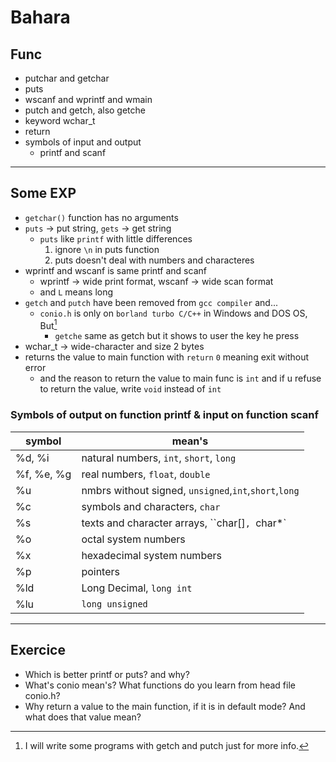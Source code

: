 # Bahara

## Func

- putchar and getchar
- puts
- wscanf and wprintf and wmain
- putch and getch, also getche
- keyword wchar_t
- return
- symbols of input and output
  - printf and scanf
  
---

## Some EXP

- ```getchar()``` function has no arguments
- `puts` -> put string, `gets` -> get string
  - `puts` like `printf` with little differences
    1. ignore `\n` in puts function
    2. puts doesn't deal with numbers and characteres 
- wprintf and wscanf is same printf and scanf
   - wprintf -> wide print format, wscanf -> wide scan format
   - and `L` means long
- `getch` and `putch` have been removed from `gcc compiler` and... 
  - `conio.h` is only on `borland turbo C/C++` in Windows and DOS OS, But[^1]
    - `getche` same as getch but it shows to user the key he press
- wchar_t -> wide-character and size 2 bytes
- returns the value to main function with `return` `0` meaning exit without error
  - and the reason to return the value to main func is `int` and if u refuse to return the value, write `void` instead of `int`
  
[^1]: I will write some programs with getch and putch just for more info.

### Symbols of output on function printf & input on function scanf

|symbol|mean's|
|-|-|
|%d, %i|natural numbers, `int`, `short`, `long`|
|%f, %e, %g|real numbers, `float`, `double`|
|%u|nmbrs without signed, `unsigned`,`int`,`short`,`long`|
|%c|symbols and characters, `char`|
|%s|texts and character arrays, ``char[]`, `char*`|
|%o|octal system numbers|
|%x|hexadecimal system numbers|
|%p|pointers|
|%ld|Long Decimal, `long int`|
|%lu|`long unsigned`|

---

## Exercice

- Which is better printf or puts? and why?
- What's conio mean's? What functions do you learn from head file conio.h?
- Why return a value to the main function, if it is in default mode? And what does that value mean?

